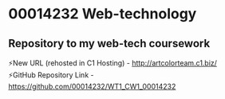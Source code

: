 # 00014232 Web-technology
## Repository to my web-tech coursework

 ⚡New URL (rehosted in C1 Hosting) - http://artcolorteam.c1.biz/ <br>
 ⚡GitHub Repository Link - https://github.com/00014232/WT1_CW1_00014232

